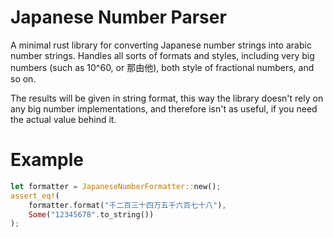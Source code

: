 # Japanese Number Parser

A minimal rust library for converting Japanese number strings into arabic number
strings. Handles all sorts of formats and styles, including very big numbers
(such as 10^60, or 那由他), both style of fractional numbers, and so on.

The results will be given in string format, this way the library doesn't rely on
any big number implementations, and therefore isn't as useful, if you need the
actual value behind it.

# Example

```rust
let formatter = JapaneseNumberFormatter::new();
assert_eq!(
    formatter.format("千二百三十四万五千六百七十八"),
    Some("12345678".to_string())
);
```
